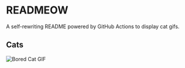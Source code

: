 # READMEOW

A self-rewriting README powered by GitHub Actions to display cat gifs.

## Cats

![Bored Cat GIF](https://media4.giphy.com/media/mlvseq9yvZhba/200.gif?cid=9acd02danqczb295jewx73vfd4hh69q66hbfnuzlvvyknzx7&ep=v1_gifs_search&rid=200.gif&ct=g)
